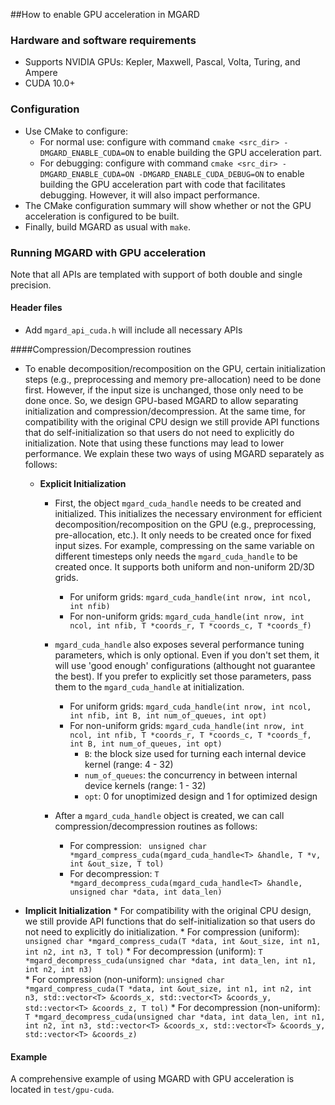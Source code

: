 ##How to enable GPU acceleration in MGARD

### Hardware and software requirements
* Supports NVIDIA GPUs: Kepler, Maxwell, Pascal, Volta, Turing, and Ampere
* CUDA 10.0+

### Configuration
* Use CMake to configure:
	* For normal use: configure with command  ```cmake <src_dir> -DMGARD_ENABLE_CUDA=ON``` to enable building the GPU acceleration part.
	* For debugging: configure with command ```cmake <src_dir> -DMGARD_ENABLE_CUDA=ON -DMGARD_ENABLE_CUDA_DEBUG=ON``` to enable building the GPU acceleration part with code that facilitates debugging. However, it will also impact performance.
* The CMake configuration summary will show whether or not the GPU acceleration is configured to be built.
* Finally, build MGARD as usual with ```make```.

### Running MGARD with GPU acceleration

Note that all APIs are templated with support of both double and single precision.

#### Header files
* Add ```mgard_api_cuda.h``` will include all necessary APIs

####Compression/Decompression routines
* To enable decomposition/recomposition on the GPU, certain initialization steps (e.g., preprocessing and memory pre-allocation) need to be done first. However, if the input size is unchanged, those only need to be done once. So, we design GPU-based MGARD to allow separating initialization and compression/decompression. At the same time, for compatibility with the original CPU design we still provide API functions that do self-initialization so that users do not need to explicitly do initialization. Note that using these functions may lead to lower performance. We explain these two ways of using MGARD separately as follows:

	* **Explicit Initialization**
		* First, the object ```mgard_cuda_handle``` needs to be created and initialized. This initializes the necessary environment for efficient decomposition/recomposition on the GPU (e.g., preprocessing, pre-allocation, etc.). It only needs to be created once for fixed input sizes. For example, compressing on the same variable on different timesteps only needs the ```mgard_cuda_handle``` to be created once. It supports both uniform and non-uniform 2D/3D grids. 
			* For uniform grids: ```mgard_cuda_handle(int nrow, int ncol, int nfib)```
			* For non-uniform grids: ```mgard_cuda_handle(int nrow, int ncol, int nfib, T *coords_r, T *coords_c, T *coords_f)```

		* ```mgard_cuda_handle``` also exposes several performance tuning parameters, which is only optional. Even if you don't set them, it will use 'good enough' configurations (althought not guarantee the best). If you prefer to explicitly set those parameters, pass them to the ```mgard_cuda_handle``` at initialization.
			* For uniform grids: ```mgard_cuda_handle(int nrow, int ncol, int nfib, int B, int num_of_queues,
	                    int opt)```
			* For non-uniform grids: ```mgard_cuda_handle(int nrow, int ncol, int nfib, T *coords_r, T *coords_c,
	                    T *coords_f, int B, int num_of_queues, int opt)``` 
				* ```B```: the block size used for turning each internal device kernel (range: 4 - 32)
				* ```num_of_queues```: the concurrency in between internal device kernels (range: 1 - 32)
				* ```opt```: 0 for unoptimized design and 1 for optimized design
		* After a ```mgard_cuda_handle``` object is created, we can call compression/decompression routines as follows:
			* For compression: ```
unsigned char *mgard_compress_cuda(mgard_cuda_handle<T> &handle, T *v,
                                   int &out_size, T tol)``` 
          * For decompression: ```T *mgard_decompress_cuda(mgard_cuda_handle<T> &handle, unsigned char *data,
                         int data_len)```
 * **Implicit Initialization**
 		* For compatibility with the original CPU design, we still provide API functions that do self-initialization so that users do not need to explicitly do initialization.
			* For compression (uniform): ```unsigned char *mgard_compress_cuda(T *data, int &out_size, int n1, int n2,
                                   int n3, T tol)```
       	* For decompression (uniform): ```T *mgard_decompress_cuda(unsigned char *data, int data_len, int n1, int n2,
                         int n3)```  
       	* For compression (non-uniform): ```unsigned char *mgard_compress_cuda(T *data, int &out_size, int n1, int n2,
                                   int n3, std::vector<T> &coords_x,
                                   std::vector<T> &coords_y,
                                   std::vector<T> &coords_z, T tol)``` 
       	* For decompression (non-uniform): ```T *mgard_decompress_cuda(unsigned char *data, int data_len, int n1, int n2,
                         int n3, std::vector<T> &coords_x,
                         std::vector<T> &coords_y, std::vector<T> &coords_z)```                                                   

#### Example
A comprehensive example of using MGARD with GPU acceleration is located in ```test/gpu-cuda```.
